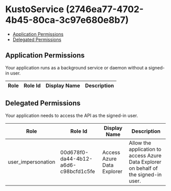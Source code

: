 # KustoService (2746ea77-4702-4b45-80ca-3c97e680e8b7)
- [Application Permissions](#application-permissions)
- [Delegated Permissions](#delegated-permissions)

## Application Permissions
Your application runs as a background service or daemon without a signed-in user.

| Role | Role Id | Display Name | Description |
|---|---|---|---|

## Delegated Permissions
Your application needs to access the API as the signed-in user. 

| Role | Role Id | Display Name | Description |
|---|---|---|---|
| user_impersonation | 00d678f0-da44-4b12-a6d6-c98bcfd1c5fe | Access Azure Data Explorer | Allow the application to access Azure Data Explorer on behalf of the signed-in user. |


